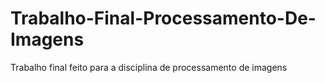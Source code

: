 # Trabalho-Final-Processamento-De-Imagens
Trabalho final feito para a disciplina de processamento de imagens
